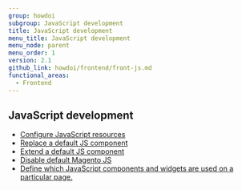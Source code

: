 ```yaml
---
group: howdoi
subgroup: JavaScript development
title: JavaScript development
menu_title: JavaScript development
menu_node: parent
menu_order: 1
version: 2.1
github_link: howdoi/frontend/front-js.md
functional_areas:
  - Frontend
---
```


## JavaScript development
- <a href="{{ page.baseurl }}/javascript-dev-guide/javascript/js-resources.html">Configure JavaScript resources</a>
- <a href="{{ page.baseurl }}/javascript-dev-guide/javascript/custom_js.html#js_replace">Replace a default JS component</a>
- <a href="{{ page.baseurl }}/javascript-dev-guide/javascript/custom_js.html#extend_js">Extend a default JS component</a>
- <a href="{{ page.baseurl }}/javascript-dev-guide/javascript/custom_js.html#disable_default_js">Disable default Magento JS</a>
- <a href="{{ page.baseurl }}/javascript-dev-guide/javascript/js_debug.html">Define which JavaScript components and widgets are used on a particular page.</a>

